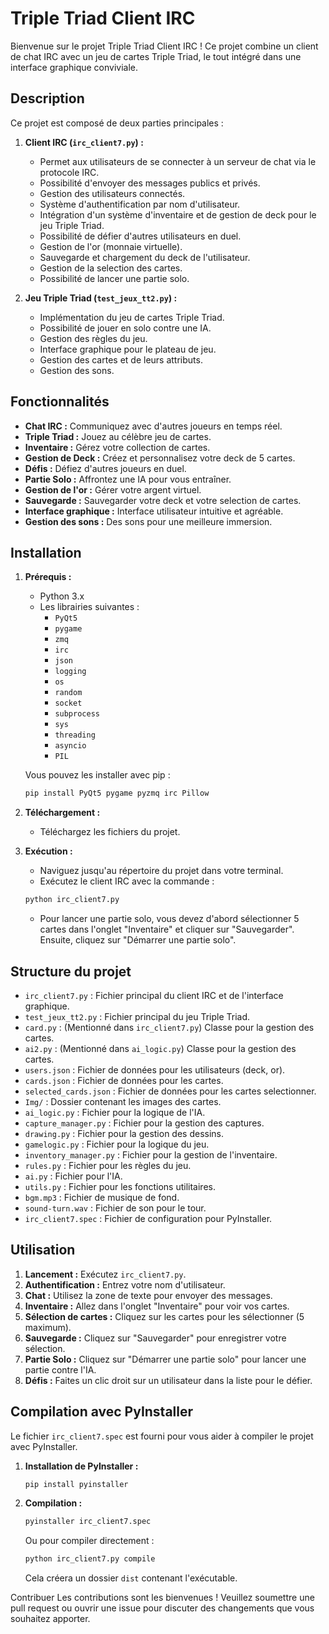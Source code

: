 # Triple Triad Client IRC

Bienvenue sur le projet Triple Triad Client IRC ! Ce projet combine un client de chat IRC avec un jeu de cartes Triple Triad, le tout intégré dans une interface graphique conviviale.

## Description

Ce projet est composé de deux parties principales :

1.  **Client IRC (`irc_client7.py`) :**
    *   Permet aux utilisateurs de se connecter à un serveur de chat via le protocole IRC.
    *   Possibilité d'envoyer des messages publics et privés.
    *   Gestion des utilisateurs connectés.
    *   Système d'authentification par nom d'utilisateur.
    *   Intégration d'un système d'inventaire et de gestion de deck pour le jeu Triple Triad.
    *   Possibilité de défier d'autres utilisateurs en duel.
    *   Gestion de l'or (monnaie virtuelle).
    *   Sauvegarde et chargement du deck de l'utilisateur.
    *   Gestion de la selection des cartes.
    *   Possibilité de lancer une partie solo.

2.  **Jeu Triple Triad (`test_jeux_tt2.py`) :**
    *   Implémentation du jeu de cartes Triple Triad.
    *   Possibilité de jouer en solo contre une IA.
    *   Gestion des règles du jeu.
    *   Interface graphique pour le plateau de jeu.
    *   Gestion des cartes et de leurs attributs.
    *   Gestion des sons.

## Fonctionnalités

*   **Chat IRC :** Communiquez avec d'autres joueurs en temps réel.
*   **Triple Triad :** Jouez au célèbre jeu de cartes.
*   **Inventaire :** Gérez votre collection de cartes.
*   **Gestion de Deck :** Créez et personnalisez votre deck de 5 cartes.
*   **Défis :** Défiez d'autres joueurs en duel.
*   **Partie Solo :** Affrontez une IA pour vous entraîner.
*   **Gestion de l'or :** Gérer votre argent virtuel.
*   **Sauvegarde :** Sauvegarder votre deck et votre selection de cartes.
*   **Interface graphique :** Interface utilisateur intuitive et agréable.
*   **Gestion des sons :** Des sons pour une meilleure immersion.

## Installation

1.  **Prérequis :**
    *   Python 3.x
    *   Les librairies suivantes :
        *   `PyQt5`
        *   `pygame`
        *   `zmq`
        *   `irc`
        *   `json`
        *   `logging`
        *   `os`
        *   `random`
        *   `socket`
        *   `subprocess`
        *   `sys`
        *   `threading`
        *   `asyncio`
        *   `PIL`

    Vous pouvez les installer avec pip :

    ```bash
    pip install PyQt5 pygame pyzmq irc Pillow
    ```

2.  **Téléchargement :**
    *   Téléchargez les fichiers du projet.

3.  **Exécution :**
    *   Naviguez jusqu'au répertoire du projet dans votre terminal.
    *   Exécutez le client IRC avec la commande :

    ```bash
    python irc_client7.py
    ```

    *   Pour lancer une partie solo, vous devez d'abord sélectionner 5 cartes dans l'onglet "Inventaire" et cliquer sur "Sauvegarder". Ensuite, cliquez sur "Démarrer une partie solo".

## Structure du projet

*   `irc_client7.py` : Fichier principal du client IRC et de l'interface graphique.
*   `test_jeux_tt2.py` : Fichier principal du jeu Triple Triad.
*   `card.py` : (Mentionné dans `irc_client7.py`) Classe pour la gestion des cartes.
*   `ai2.py` : (Mentionné dans `ai_logic.py`) Classe pour la gestion des cartes.
*   `users.json` : Fichier de données pour les utilisateurs (deck, or).
*   `cards.json` : Fichier de données pour les cartes.
*   `selected_cards.json` : Fichier de données pour les cartes selectionner.
*   `Img/` : Dossier contenant les images des cartes.
*   `ai_logic.py` : Fichier pour la logique de l'IA.
*   `capture_manager.py` : Fichier pour la gestion des captures.
*   `drawing.py` : Fichier pour la gestion des dessins.
*   `gamelogic.py` : Fichier pour la logique du jeu.
*   `inventory_manager.py` : Fichier pour la gestion de l'inventaire.
*   `rules.py` : Fichier pour les règles du jeu.
*   `ai.py` : Fichier pour l'IA.
*   `utils.py` : Fichier pour les fonctions utilitaires.
*   `bgm.mp3` : Fichier de musique de fond.
*   `sound-turn.wav` : Fichier de son pour le tour.
*   `irc_client7.spec` : Fichier de configuration pour PyInstaller.

## Utilisation

1.  **Lancement :** Exécutez `irc_client7.py`.
2.  **Authentification :** Entrez votre nom d'utilisateur.
3.  **Chat :** Utilisez la zone de texte pour envoyer des messages.
4.  **Inventaire :** Allez dans l'onglet "Inventaire" pour voir vos cartes.
5.  **Sélection de cartes :** Cliquez sur les cartes pour les sélectionner (5 maximum).
6.  **Sauvegarde :** Cliquez sur "Sauvegarder" pour enregistrer votre sélection.
7.  **Partie Solo :** Cliquez sur "Démarrer une partie solo" pour lancer une partie contre l'IA.
8.  **Défis :** Faites un clic droit sur un utilisateur dans la liste pour le défier.

## Compilation avec PyInstaller

Le fichier `irc_client7.spec` est fourni pour vous aider à compiler le projet avec PyInstaller.

1.  **Installation de PyInstaller :**

    ```bash
    pip install pyinstaller
    ```

2.  **Compilation :**

    ```bash
    pyinstaller irc_client7.spec
    ```

    Ou pour compiler directement :
    ```bash
    python irc_client7.py compile
    ```

    Cela créera un dossier `dist` contenant l'exécutable.

Contribuer
Les contributions sont les bienvenues ! Veuillez soumettre une pull request ou ouvrir une issue pour discuter des changements que vous souhaitez apporter.

